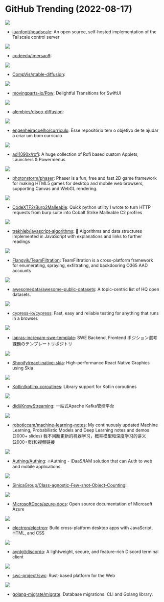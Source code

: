 # GitHub Trending (2022-08-17)

![](https://img.shields.io/badge/Go-New%20162-green?style=flat-square&logo=appveyor)
- [juanfont/headscale](https://github.com/juanfont/headscale): An open source, self-hosted implementation of the Tailscale control server

![](https://img.shields.io/badge/TypeScript-New%2026-green?style=flat-square&logo=appveyor)
- [codeedu/imersao9](https://github.com/codeedu/imersao9): 

![](https://img.shields.io/badge/Jupyter%20Notebook-New%201-green?style=flat-square&logo=appveyor)
- [CompVis/stable-diffusion](https://github.com/CompVis/stable-diffusion): 

![](https://img.shields.io/badge/Swift-New%2069-green?style=flat-square&logo=appveyor)
- [movingparts-io/Pow](https://github.com/movingparts-io/Pow): Delightful Transitions for SwiftUI

![](https://img.shields.io/badge/Jupyter%20Notebook-New%2037-green?style=flat-square&logo=appveyor)
- [alembics/disco-diffusion](https://github.com/alembics/disco-diffusion): 

![](https://img.shields.io/badge/none-New%2065-green?style=flat-square&logo=appveyor)
- [engenheiracoelho/curriculo](https://github.com/engenheiracoelho/curriculo): Esse repositório tem o objetivo de te ajudar a criar um bom currículo

![](https://img.shields.io/badge/Shell-New%2044-green?style=flat-square&logo=appveyor)
- [adi1090x/rofi](https://github.com/adi1090x/rofi): A huge collection of Rofi based custom Applets, Launchers & Powermenus.

![](https://img.shields.io/badge/JavaScript-New%2048-green?style=flat-square&logo=appveyor)
- [photonstorm/phaser](https://github.com/photonstorm/phaser): Phaser is a fun, free and fast 2D game framework for making HTML5 games for desktop and mobile web browsers, supporting Canvas and WebGL rendering.

![](https://img.shields.io/badge/Python-New%2019-green?style=flat-square&logo=appveyor)
- [CodeXTF2/Burp2Malleable](https://github.com/CodeXTF2/Burp2Malleable): Quick python utility I wrote to turn HTTP requests from burp suite into Cobalt Strike Malleable C2 profiles

![](https://img.shields.io/badge/JavaScript-New%20277-green?style=flat-square&logo=appveyor)
- [trekhleb/javascript-algorithms](https://github.com/trekhleb/javascript-algorithms): 📝 Algorithms and data structures implemented in JavaScript with explanations and links to further readings

![](https://img.shields.io/badge/C%23-New%2050-green?style=flat-square&logo=appveyor)
- [Flangvik/TeamFiltration](https://github.com/Flangvik/TeamFiltration): TeamFiltration is a cross-platform framework for enumerating, spraying, exfiltrating, and backdooring O365 AAD accounts

![](https://img.shields.io/badge/none-New%2071-green?style=flat-square&logo=appveyor)
- [awesomedata/awesome-public-datasets](https://github.com/awesomedata/awesome-public-datasets): A topic-centric list of HQ open datasets.

![](https://img.shields.io/badge/JavaScript-New%2063-green?style=flat-square&logo=appveyor)
- [cypress-io/cypress](https://github.com/cypress-io/cypress): Fast, easy and reliable testing for anything that runs in a browser.

![](https://img.shields.io/badge/HTML-New%203-green?style=flat-square&logo=appveyor)
- [lapras-inc/exam-swe-template](https://github.com/lapras-inc/exam-swe-template): SWE Backend, Frontend ポジション選考課題のテンプレートリポジトリ

![](https://img.shields.io/badge/TypeScript-New%2029-green?style=flat-square&logo=appveyor)
- [Shopify/react-native-skia](https://github.com/Shopify/react-native-skia): High-performance React Native Graphics using Skia

![](https://img.shields.io/badge/Kotlin-New%203-green?style=flat-square&logo=appveyor)
- [Kotlin/kotlinx.coroutines](https://github.com/Kotlin/kotlinx.coroutines): Library support for Kotlin coroutines

![](https://img.shields.io/badge/Java-New%2034-green?style=flat-square&logo=appveyor)
- [didi/KnowStreaming](https://github.com/didi/KnowStreaming): 一站式Apache Kafka管控平台

![](https://img.shields.io/badge/Jupyter%20Notebook-New%2040-green?style=flat-square&logo=appveyor)
- [roboticcam/machine-learning-notes](https://github.com/roboticcam/machine-learning-notes): My continuously updated Machine Learning, Probabilistic Models and Deep Learning notes and demos (2000+ slides) 我不间断更新的机器学习，概率模型和深度学习的讲义(2000+页)和视频链接

![](https://img.shields.io/badge/none-New%20103-green?style=flat-square&logo=appveyor)
- [Authing/Authing](https://github.com/Authing/Authing): 🔥Authing - IDaaS/IAM solution that can Auth to web and mobile applications.

![](https://img.shields.io/badge/Python-New%2011-green?style=flat-square&logo=appveyor)
- [SinicaGroup/Class-agnostic-Few-shot-Object-Counting](https://github.com/SinicaGroup/Class-agnostic-Few-shot-Object-Counting): 

![](https://img.shields.io/badge/PowerShell-New%206-green?style=flat-square&logo=appveyor)
- [MicrosoftDocs/azure-docs](https://github.com/MicrosoftDocs/azure-docs): Open source documentation of Microsoft Azure

![](https://img.shields.io/badge/C%2B%2B-New%2048-green?style=flat-square&logo=appveyor)
- [electron/electron](https://github.com/electron/electron): Build cross-platform desktop apps with JavaScript, HTML, and CSS

![](https://img.shields.io/badge/Go-New%2096-green?style=flat-square&logo=appveyor)
- [ayntgl/discordo](https://github.com/ayntgl/discordo): A lightweight, secure, and feature-rich Discord terminal client

![](https://img.shields.io/badge/Rust-New%2025-green?style=flat-square&logo=appveyor)
- [swc-project/swc](https://github.com/swc-project/swc): Rust-based platform for the Web

![](https://img.shields.io/badge/Go-New%206-green?style=flat-square&logo=appveyor)
- [golang-migrate/migrate](https://github.com/golang-migrate/migrate): Database migrations. CLI and Golang library.

